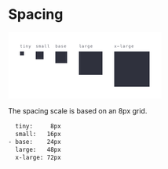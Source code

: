 # Spacing

<img src="spacing.jpg" width="312" height="136" />

The spacing scale is based on an 8px grid.
```
  tiny:     8px
  small:   16px
- base:    24px
  large:   48px
  x-large: 72px
```

